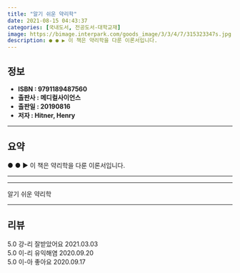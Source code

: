 ```yaml
---
title: "알기 쉬운 약리학"
date: 2021-08-15 04:43:37
categories: [국내도서, 전공도서-대학교재]
image: https://bimage.interpark.com/goods_image/3/3/4/7/315323347s.jpg
description: ● ● ▶ 이 책은 약리학을 다룬 이론서입니다.
---
```


## **정보**

- **ISBN : 9791189487560**
- **출판사 : 메디컬사이언스**
- **출판일 : 20190816**
- **저자 : Hitner, Henry**

------



## **요약**

●  ●  ▶ 이 책은 약리학을 다룬 이론서입니다.

------



------


알기 쉬운 약리학 

------


## **리뷰** 

5.0 강-리 잘받았어요 2021.03.03 <br/>5.0 이-리 유익해염 2020.09.20 <br/>5.0 이-아 좋아요 2020.09.17 <br/>